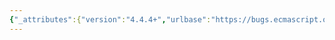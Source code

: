 ```yaml
---
{"_attributes":{"version":"4.4.4+","urlbase":"https://bugs.ecmascript.org/","maintainer":"dherman@mozilla.com"},"bug":{"bug_id":136,"creation_ts":"2011-07-16 18:41:00 -0700","short_desc":"11.13.1: ReferenceError","delta_ts":"2011-07-27 21:09:27 -0700","product":"Draft for 6th Edition","component":"editorial issue","version":"Initial draft July 12, 2011","rep_platform":"All","op_sys":"All","bug_status":"VERIFIED","resolution":"FIXED","priority":"Normal","bug_severity":"minor","everconfirmed":true,"reporter":{"uid":"jmdyck","name":"Michael Dyck"},"assigned_to":{"uid":"allen","name":"Allen Wirfs-Brock"},"long_desc":[{"commentid":307,"comment_count":0,"who":{"uid":"jmdyck","name":"Michael Dyck"},"bug_when":"2011-07-16 18:41:43 -0700","thetext":"11.13.1 / alg 1 / step 2\nsays:\n  \"If this is not extended code, throw a ReferenceError exception.\"\n\n\"ReferenceError\" should be in bold."},{"commentid":325,"comment_count":1,"who":{"uid":"allen","name":"Allen Wirfs-Brock"},"bug_when":"2011-07-20 13:33:32 -0700","thetext":"corrected in editor's draft"}]}}
---
```

